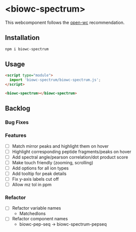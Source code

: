 # \<biowc-spectrum>

This webcomponent follows the [open-wc](https://github.com/open-wc/open-wc) recommendation.

## Installation

```bash
npm i biowc-spectrum
```

## Usage

```html
<script type="module">
  import 'biowc-spectrum/biowc-spectrum.js';
</script>

<biowc-spectrum></biowc-spectrum>
```


## Backlog 

### Bug Fixes

### Features
- [ ] Match mirror peaks and highlight them on hover
- [ ] Highlight corresponding peptide fragments/peaks on hover
- [ ] Add spectral angle/pearson correlation/dot product score
- [ ] Make touch friendly (zooming, scrolling)
- [ ] Add options for all ion types
- [ ] Add tooltip for peak details
- [ ] Fix y-axis labels cut off
- [ ] Allow mz tol in ppm

### Refactor
- [ ] Refactor variable names
  - MatchedIons
- [ ] Refactor component names
  - biowc-pep-seq -> biowc-spectrum-pepseq
